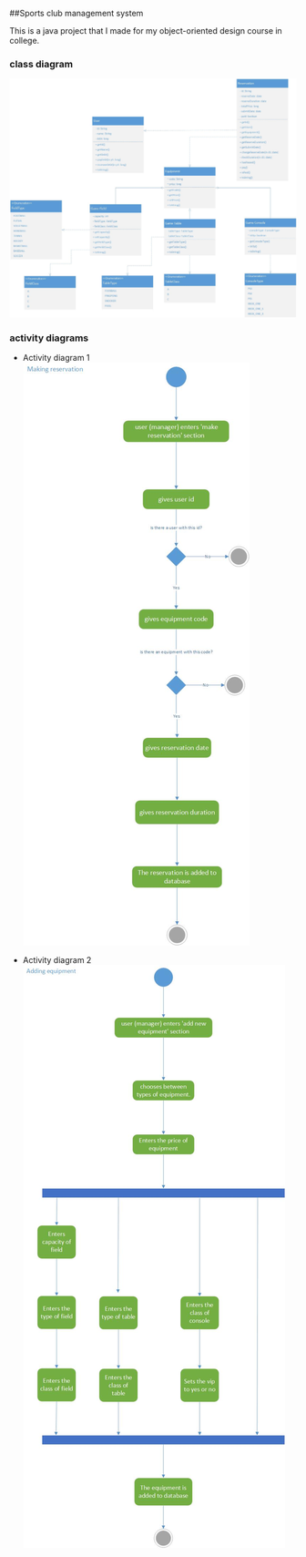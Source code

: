 ##Sports club management system

This is a java project that I made for my object-oriented design course in college.

### class diagram
![alt uml class diagram](class_diagram.jpg)

### activity diagrams

- Activity diagram 1
![alt uml activity diagram 1](activity_diagram_1.jpg)

- Activity diagram 2
![alt uml activity diagram 2](activity_diagram_2.jpg)

